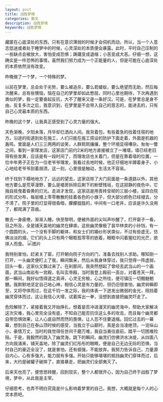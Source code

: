 ```yaml
---
layout: post
title: 战胜梦境
categories: 散文
description: 战胜梦境
keywords: 战胜梦境
---
```


藏匿在心底深处的东西，只有在意识薄弱的时候才会伺机而动，所以，当一个人意志低迷或者处于睡梦中的时候，心灵深处的本质便会暴露。此时，平时自己压制的一些缺点会被放大，害怕变成恐惧；踌躇变成退缩；小恶变成大恶。仔细一想，这确实是一件恐怖的事情，虽然我们努力成为一个正能量的人，但是可能在心底深处的本质依然没有改变。 

昨晚做了一个梦，一个特殊的梦。 

以前在梦里，总会处于劣势，要么被追杀，要么若蝼蚁，要么绝望而无助，然后每次醒来，总有些懊恼，恼在自己的梦里却如此憋屈，同时心里也期待，下次再遇到类似的梦，我一定要奋起反抗，大不了醒来又是一条好汉。可是，在梦里总是身不由。反复多次之后，我意识到，在梦里是不会带入自己的意志的，能进去的，只有自己心灵最本质的东西。 

昨晚的这个梦，让我真正感受到了心灵力量的强大。 

天色渐晚，夕阳未落，月华却已洒向人间。我背着包，有些着急的找着住宿的地方。沿途的街道到处在施工，人们只能在施工搭设的防护下面走着，外面是机器的轰鸣，里面是人们三三两两的谈笑，人群熙熙攘攘，整个环境显得嘈杂。匆匆一瞥之间，看到一家理发店，这家店门前约2米的地方直接被立了一堵墙，墙已经老旧得有些发黄，应该是有一段时间了，而理发店也关着门，但是在靠着墙的位置，一位中年男子正在为一位老爷爷理发，我看过去地时候，他正仔细地半蹲着身子，小心地给老爷爷刮着胡须。这一刻，心里很是触动，生活太不容易。 

终于找到下榻地地方了，远远的望去，这家店除了大门前面是一条道路以外，其他地方要么是荒草漫野，要么是楼房拆除后剩下的断壁残垣，在这寂静的夜色中，它独自摇曳着昏黄的灯光。走进才发现，这家店是用青砖垒砌的三层小楼，呈四合院的形式分布，每层楼上零零散散的挂着各色的小旗子，但大部分颜色已经褪去，分不清了。院子里的灯显得很昏暗，朦朦胧胧的，中间有一口老井，应该是许久没用了，都爬满了苔痕。 

散去一身疲倦，渐渐入睡。快至黎明，便被外面的尖叫声吵醒了，打开窗子一看，目之所及，全是铺天盖地的幽灵在肆虐。这些幽灵像极了昙华林卖的小铃铛，有一个圆圆的头，一个没有手脚的躯体，和女士们的婚纱形状类似，不过有些虚无，仿佛淡淡的烟，它们的头上只有两个眼眶孤零零的嵌着，眼眶中闪着猩红的光芒，欲择人而食。
![图片](http://a1.qpic.cn/psb?/V118G3dh0IatwX/4LiGAg4ynPUKdZazieuQ2YcNxZleOFhc1DpjRbCl4xI!/b/dPQAAAAAAAAA&ek=1&kp=1&pt=0&t=5&tl=3&su=0107458785&tm=1566108000&sce=0-12-12&rf=2-9) 

我特别害怕，赶紧关了窗，打开朝向院子方向的门，准备去找别人求助。哪知刚一打开，一头幽灵便盯上了我，瞬间飘来，然后从我身体穿过，我只觉得一阵虚弱，回头一看，这家伙又飘过来了。在刹那间，我突然想起了曾经去武当山的一个画面，武当山南岩有一宫殿，名叫玄帝殿，当时我登上殿前一高台，对着苍天一拜，那一瞬间，我好似悟得道之真谛，心灵无穷极，心之所往，便可镇压一切魑魅魍魉。我默默地坚定自己地心神，相信心灵是有力量的，但仍旧很害怕，幽灵转瞬即至，又将夺体而过，在这千钧一发之际，我的体表一下迸发出微弱的金光，阻挡着幽灵穿体而过，这让我信心大增，试着挥出一拳，没想到直接把幽灵吓走了。 

危险解除了，紧接着我又开始挣扎，想着是否冲进漫天的幽灵海中，帮助大家解决这次灾难，我心里完全没有底，不知自己能否抗住这么多的攻击，而且每个幽灵都自带恐惧效果，让人心底自然而然的畏惧，让人忍不住要退缩。回忆过去的一幕幕，想到自己在泰山顶时候的感受，当我立于山巅时，真是会当凌绝顶，一览纵山小，豪情万丈，当时的我觉得任世间千磨万难，我自当勇往直前，踏平一切困难险阻。于是，我毅然的跳入了幽灵海，跳下的瞬间，幽灵们仿佛洪水决堤，从四面八方向我涌来，铺天盖地，除了幽灵们红彤彤的眼睛，便是自己无边无际的恐惧，当时自己的豪迈全没了，就是害怕，还有倔强，不能放弃。我努力告诉自己，力量源自内心，心有多强大，能力就有多强。开始只能够堪堪的抵挡幽灵们穿体而过，后来，大约是破罐子破摔了，直接暴走，把幽灵们全部夷灭了。 

后来天也亮了，便悠悠转醒，回到现实，整个人都很开心，因为自己终于战胜了梦境，梦中，从此我是主宰。 

仔细思考，也弄不明白究竟是什么影响着梦里的自己，我想，大概就是每个人的心灵本质吧。